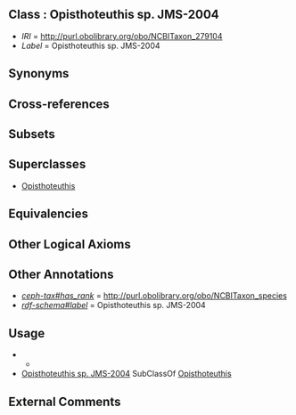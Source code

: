 
## Class : Opisthoteuthis sp. JMS-2004

 * *IRI* = http://purl.obolibrary.org/obo/NCBITaxon_279104
 * *Label* = Opisthoteuthis sp. JMS-2004

## Synonyms


## Cross-references


## Subsets


## Superclasses

 * [Opisthoteuthis](../../NCBITaxon/59/NCBITaxon_102659.md)

## Equivalencies


## Other Logical Axioms


## Other Annotations

 * *[ceph-tax#has_rank](../../ceph-tax#has/nk/ceph-tax#has_rank.md)* = http://purl.obolibrary.org/obo/NCBITaxon_species
 * *[rdf-schema#label](../../el/rdf-schema#label.md)* = Opisthoteuthis sp. JMS-2004

## Usage

 * -
 * [Opisthoteuthis sp. JMS-2004](../../NCBITaxon/04/NCBITaxon_279104.md) SubClassOf [Opisthoteuthis](../../NCBITaxon/59/NCBITaxon_102659.md)

## External Comments

